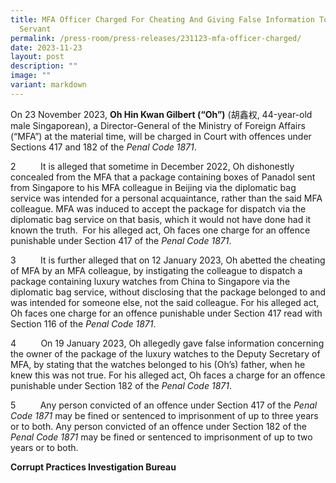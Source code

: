 ```yaml
---
title: MFA Officer Charged For Cheating And Giving False Information To a Public
  Servant
permalink: /press-room/press-releases/231123-mfa-officer-charged/
date: 2023-11-23
layout: post
description: ""
image: ""
variant: markdown
---
```

On 23 November 2023, **Oh Hin Kwan Gilbert (“Oh”)** (胡鑫权, 44-year-old male Singaporean), a Director-General of the Ministry of Foreign Affairs (“MFA”) at the material time, will be charged in Court with offences under Sections 417 and 182 of the *Penal Code 1871*.

2          It is alleged that sometime in December 2022, Oh dishonestly concealed from the MFA that a package containing boxes of Panadol sent from Singapore to his MFA colleague in Beijing via the diplomatic bag service was intended for a personal acquaintance, rather than the said MFA colleague. MFA was induced to accept the package for dispatch via the diplomatic bag service on that basis, which it would not have done had it known the truth.  For his alleged act, Oh faces one charge for an offence punishable under Section 417 of the *Penal Code 1871*.

3          It is further alleged that on 12 January 2023, Oh abetted the cheating of MFA by an MFA colleague, by instigating the colleague to dispatch a package containing luxury watches from China to Singapore via the diplomatic bag service, without disclosing that the package belonged to and was intended for someone else, not the said colleague. For his alleged act, Oh faces one charge for an offence punishable under Section 417 read with Section 116 of the *Penal Code 1871*.

4          On 19 January 2023, Oh allegedly gave false information concerning the owner of the package of the luxury watches to the Deputy Secretary of MFA, by stating that the watches belonged to his (Oh’s) father, when he knew this was not true. For his alleged act, Oh faces a charge for an offence punishable under Section 182 of the *Penal Code 1871*.

5          Any person convicted of an offence under Section 417 of the _Penal Code 1871_ may be fined or sentenced to imprisonment of up to three years or to both. Any person convicted of an offence under Section 182 of the *Penal Code 1871* may be fined or sentenced to imprisonment of up to two years or to both.

**Corrupt Practices Investigation Bureau**
